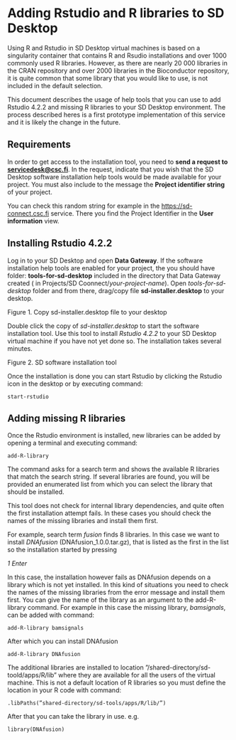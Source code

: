 # Adding Rstudio and R libraries to SD Desktop #


Using R and Rstudio in SD Desktop virtual machines is based on a singularity container that 
contains R and Rsudio installations and over 1000 commonly used R libraries. However, as there 
are nearly 20 000 libraries in the CRAN repository and over 2000 libraries in the Bioconductor 
repository, it is quite common that some library that you would like to use, is not included in the default selection.

This document describes the usage of help tools that you can use to add Rstudio 4.2.2 and missing R libraries to your SD Desktop environment. 
The process described heres is a first prototype implementation of this service and it is likely the change in the future.

## Requirements ##

In order to get access to the installation tool, you need to **send a request to servicedesk@csc.fi**.
In the request, indicate that you wish that the SD Desktop software installation help tools would be made available for your project. 
You must also include to the message the  **Project identifier string** of your project.

You can check this random string for example in the https://sd-connect.csc.fi service. There you find the 
Project Identifier in the **User information** view. 


## Installing Rstudio 4.2.2 ##

Log in to your SD Desktop and open **Data Gateway**. If the software installation help tools are enabled for your project, the you should have folder: 
**tools-for-sd-desktop** included in the directory that Data Gateway created ( in Projects/SD Coonnect/_your-project-name_).
Open _tools-for-sd-desktop_ folder and from there, drag/copy file **sd-installer.desktop** to your desktop.

Figure 1. Copy sd-installer.desktop file to your desktop
 
Double click the copy of _sd-installer.desktop_ to start the software installation tool. Use this tool to install _Rstudio 4.2.2_ 
to your SD Desktop virtual machine if you have not yet done so. The installation takes several minutes. 



Figure 2. SD software installation tool

Once the installation is done you can start Rstudio by clicking  the  Rstudio icon in the desktop or by executing command:

```text
start-rstudio
```

## Adding missing R libraries ##

Once the Rstudio environment is installed, new libraries can be added by opening a terminal and executing command:
```text
add-R-library 
```

The command asks for a search term and shows the available R libraries that match the search string. 
If several libraries are found, you will be provided an enumerated list from which you can
select the library that should be installed.

This tool does not check for internal library dependencies, and quite often the first installation attempt fails. 
In these cases you should check the names of the missing libraries and install them first.

For example, search term _fusion_ finds 8 libraries. In this case we want to install _DNAfusion_  (DNAfusion_1.0.0.tar.gz), 
that is listed as the first in the list so the installation started by pressing
 
  _1_ 
  _Enter_

In this case, the installation however fails as DNAfusion depends on a library which is not yet installed. 
In this kind of situations you need to check the names of the missing libraries from the error message and install them first. 
You can give the name of the library as an argument to the add-R-library command. 
For example in this case the missing library, _bamsignals_, can be added with command:
```text
add-R-library bamsignals
```

After which you can install DNAfusion

```text
add-R-library DNAfusion
```

The additional libraries are installed to location ”/shared-directory/sd-toold/apps/R/lib” where they are available for
all the users of the virtual machine. This is not a default location of R libraries so you must define the location in your 
R code with command:

```text
.libPaths(”shared-directory/sd-tools/apps/R/lib/”)
```

After that you can take the library in use. e.g.

```text
library(DNAfusion)
```
